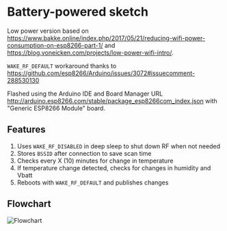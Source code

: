 # Battery-powered sketch

Low power version based on https://www.bakke.online/index.php/2017/05/21/reducing-wifi-power-consumption-on-esp8266-part-1/ and https://blog.voneicken.com/projects/low-power-wifi-intro/.

`WAKE_RF_DEFAULT` workaround thanks to https://github.com/esp8266/Arduino/issues/3072#issuecomment-288530130

Flashed using the Arduino IDE and Board Manager URL http://arduino.esp8266.com/stable/package_esp8266com_index.json with "Generic ESP8266 Module" board.

## Features

1. Uses `WAKE_RF_DISABLED` in deep sleep to shut down RF when not needed
2. Stores `BSSID` after connection to save scan time
3. Checks every X (10) minutes for change in temperature
4. If temperature change detected, checks for changes in humidity and Vbatt
5. Reboots with `WAKE_RF_DEFAULT` and publishes changes

## Flowchart

![Flowchart](https://user-images.githubusercontent.com/534681/118545578-af38cf00-b74e-11eb-8ce9-0d2065ea0e31.png)
